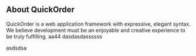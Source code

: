 ## About QuickOrder

QuickOrder is a web application framework with expressive, elegant syntax. We believe development must be an enjoyable and creative experience to be truly fulfilling.
aa44
dasdasdassssss

asdsdsa